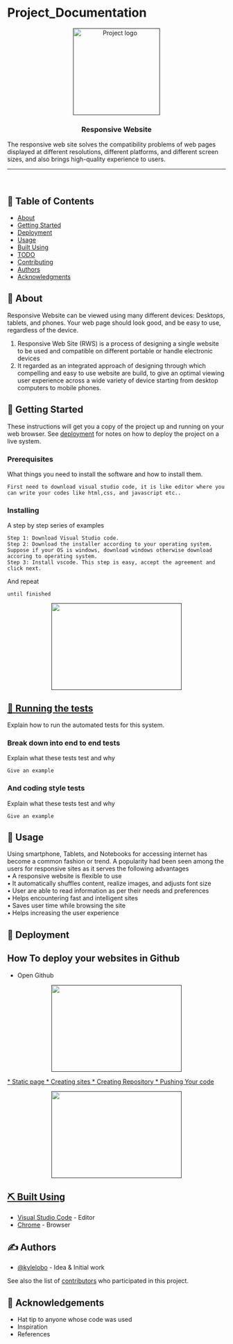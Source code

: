 # Project_Documentation

<p align="center">
  <a href="" rel="noopener">
 <img width=200px height=200px src="https://i.imgur.com/6wj0hh6.jpg" alt="Project logo"></a>
</p>

<h3 align="center">Responsive Website</h3>The responsive web site solves the compatibility problems of web pages displayed at different resolutions, different platforms, and different screen sizes, and also brings high-quality experience to users.



---

<p align="center">
    <br> 
</p>

## 📝 Table of Contents
- [About](#about)
- [Getting Started](#getting_started)
- [Deployment](#deployment)
- [Usage](#usage)
- [Built Using](#built_using)
- [TODO](../TODO.md)
- [Contributing](../CONTRIBUTING.md)
- [Authors](#authors)
- [Acknowledgments](#acknowledgement)

## 🧐 About <a name = "about"></a>
Responsive Website can be viewed using many different devices:
Desktops, tablets, and phones. Your web page should look good, and be easy to use, regardless of the device.
1. Responsive Web Site (RWS) is a process of designing a single website to be used and compatible on different
portable or handle electronic devices
2. It regarded as an integrated approach of designing through which compelling and easy to use website are build,
to give an optimal viewing user experience across a wide variety of device starting from desktop computers to
mobile phones.

## 🏁 Getting Started <a name = "getting_started"></a>
These instructions will get you a copy of the project up and running on your web browser. See [deployment](#deployment) for notes on how to deploy the project on a live system.

### Prerequisites
What things you need to install the software and how to install them.

```
First need to download visual studio code, it is like editor where you can write your codes like html,css, and javascript etc..
```

### Installing
A step by step series of examples
```
Step 1: Download Visual Studio code.
Step 2: Download the installer according to your operating system. Suppose if your OS is windows, download windows otherwise download accoring to operating system.
Step 3: Install vscode. This step is easy, accept the agreement and click next.
```

And repeat

```
until finished
```
<p align="center">
  <a href="" rel="">
    <img width=300px height=200px src="https://downlinko.com/assets/images/posts/development/editors/visual-studio-code-installer-finish.png"
</a>
</p>
  
## 🔧 Running the tests <a name = "tests"></a>
Explain how to run the automated tests for this system.

### Break down into end to end tests
Explain what these tests test and why

```
Give an example
```

### And coding style tests
Explain what these tests test and why

```
Give an example
```

## 🎈 Usage <a name="usage"></a>
Using smartphone, Tablets, and Notebooks for accessing internet has become a common fashion or
trend. A popularity had been seen among the users for responsive sites as it serves the following advantages <br>
• A responsive website is flexible to use <br>
• It automatically shuffles content, realize images, and adjusts font size <br>
• User are able to read information as per their needs and preferences <br>
• Helps encountering fast and intelligent sites <br>
• Saves user time while browsing the site <br>
• Helps increasing the user experience <br>

## 🚀 Deployment <a name = "deployment"></a>
## How To deploy your websites in Github
* Open Github
<p align="center">
  <a href="" rel="">
    <img width=300px height=200px src="https://miro.medium.com/v2/resize:fit:828/format:webp/0*5xxdLh_Gk4NAHyg4.png"
</a>
</p>
* Static page
* Creating sites
* Creating Repository
* Pushing Your code
<p align="center">
  <a href="" rel="">
    <img width=300px height=200px src="https://miro.medium.com/v2/resize:fit:828/format:webp/1*BZ9qMlO7WTRRf9Qg-TziAA.png"
</a>
</p>

## ⛏️ Built Using <a name = "built_using"></a>
- [Visual Studio Code](code.visualstudio.com) - Editor
- [Chrome](https://www.google.com/) - Browser

## ✍️ Authors <a name = "authors"></a>
- [@kylelobo](https://github.com/kylelobo) - Idea & Initial work

See also the list of [contributors](https://github.com/kylelobo/The-Documentation-Compendium/contributors) who participated in this project.

## 🎉 Acknowledgements <a name = "acknowledgement"></a>
- Hat tip to anyone whose code was used
- Inspiration
- References

